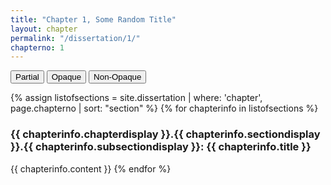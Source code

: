 ```yaml
---
title: "Chapter 1, Some Random Title"
layout: chapter
permalink: "/dissertation/1/"
chapterno: 1
---
```


<div class="toggle-buttons">
<button class="toggle-button active" onclick="toggleOpacity('partial')">Partial</button>
<button class="toggle-button" onclick="toggleOpacity('opaque')">Opaque</button>
<button class="toggle-button" onclick="toggleOpacity('non-opaque')">Non-Opaque</button>
</div>

{% assign listofsections = site.dissertation | where: 'chapter', page.chapterno | sort: "section" %}
{% for chapterinfo in listofsections %}
<h3><a name="{{ page.chapterno }}.{{ chapterinfo.section }}.{{ chapterinfo.subsection }}"></a>{{ chapterinfo.chapterdisplay }}.{{ chapterinfo.sectiondisplay }}.{{ chapterinfo.subsectiondisplay }}: {{ chapterinfo.title }}</h3>
<p>{{ chapterinfo.content }}
{% endfor %}

<script>
	const DefCorpus = document.getElementById("definition-corpus");
    const popup = document.createElement("div");
    popup.classList.add("popup-corpus");
    popup.innerText = "Corpus here refers to the creation of a collection of written texts which are used for quantitative analysis. Most commonly, corpuses are constructed for computational linguistic studies, but are also used by digital humanists interested in textual analysis.";

    DefCorpus.addEventListener("mouseover", () => {
        document.body.appendChild(popup);
        const rect = DefCorpus.getBoundingClientRect();
        popup.style.top = `${rect.top - popup.clientHeight + 580}px`; // Adjust positioning to display above the word
        popup.style.left = `${rect.left}px`;
        popup.style.display = "block";
    });

    DefCorpus.addEventListener("mouseout", () => {
        popup.style.display = "none";
        popup.remove();
    });
    const DefInterdisc = document.getElementById("word-interdisc");
    popup.classList.add("popup-interdisc");
    popup.innerText = "I use interdisciplinary to describe a conversation with and adoption of different methods practiced by a range of academic fields.";

    DefInterdisc.addEventListener("mouseover", () => {
        document.body.appendChild(popup);
        const rect = DefInterdisc.getBoundingClientRect();
        popup.style.top = `${rect.top - popup.clientHeight + 580}px`; // Adjust positioning to display above the word
        popup.style.left = `${rect.left}px`;
        popup.style.display = "block";
    });

    DefInterdisc.addEventListener("mouseout", () => {
        popup.style.display = "none";
        popup.remove();
    });
    
</script>